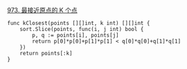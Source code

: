 [973. 最接近原点的 K 个点](https://leetcode-cn.com/problems/k-closest-points-to-origin/)
````
func kClosest(points [][]int, k int) [][]int {
	sort.Slice(points, func(i, j int) bool {
		p, q := points[i], points[j]
		return p[0]*p[0]+p[1]*p[1] < q[0]*q[0]+q[1]*q[1]
	})
	return points[:k]
}
````